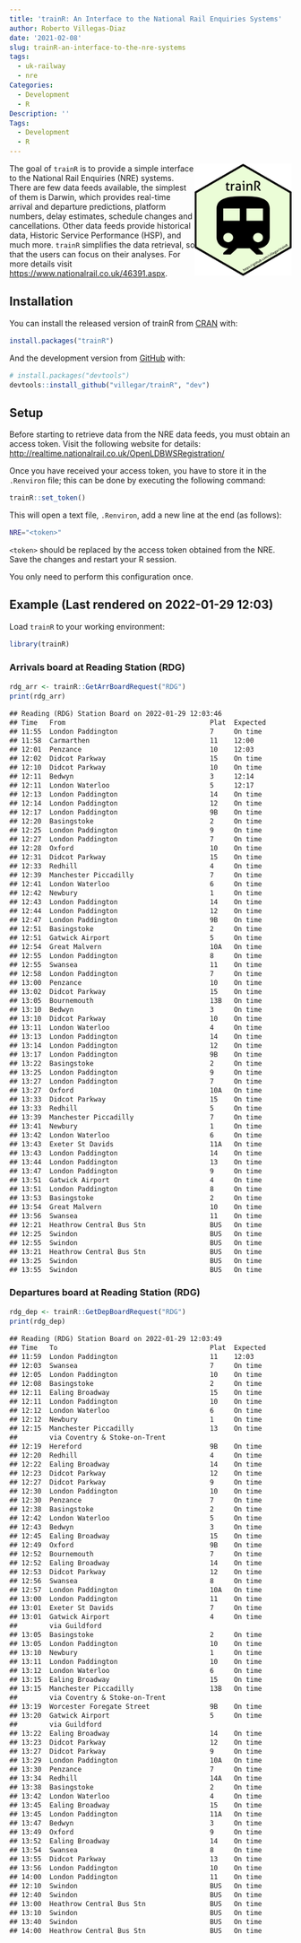 ```yaml
---
title: 'trainR: An Interface to the National Rail Enquiries Systems'
author: Roberto Villegas-Diaz
date: '2021-02-08'
slug: trainR-an-interface-to-the-nre-systems
tags:
  - uk-railway
  - nre
Categories:
  - Development
  - R
Description: ''
Tags:
  - Development
  - R
---
```


<img src="https://raw.githubusercontent.com/villegar/trainR/main/inst/images/logo.png" alt="logo" align="right" height=200px/>

The goal of `trainR` is to provide a simple interface to the 
National Rail Enquiries (NRE) systems. There are few data feeds 
available, the simplest of them is Darwin, which provides real-time 
arrival and departure predictions, platform numbers, delay estimates, 
schedule changes and cancellations. Other data feeds provide historical 
data, Historic Service Performance (HSP), and much more. `trainR` 
simplifies the data retrieval, so that the users can focus on their 
analyses. For more details visit 
https://www.nationalrail.co.uk/46391.aspx.

## Installation

You can install the released version of trainR from [CRAN](https://CRAN.R-project.org) with:

``` r
install.packages("trainR")
```

And the development version from [GitHub](https://github.com/) with:

``` r
# install.packages("devtools")
devtools::install_github("villegar/trainR", "dev")
```

## Setup
Before starting to retrieve data from the NRE data feeds, you must obtain an access token. 
Visit the following website for details: http://realtime.nationalrail.co.uk/OpenLDBWSRegistration/

Once you have received your access token, you have to store it in the `.Renviron` file; this can be 
done by executing the following command:


```r
trainR::set_token()
```

This will open a text file, `.Renviron`, add a new line at the end (as follows):

```bash
NRE="<token>"
```

`<token>` should be replaced by the access token obtained from the NRE. Save the changes and restart 
your R session.

You only need to perform this configuration once.

## Example (Last rendered on 2022-01-29 12:03)

Load `trainR` to your working environment:

```r
library(trainR)
```

### Arrivals board at Reading Station (RDG)


```r
rdg_arr <- trainR::GetArrBoardRequest("RDG")
print(rdg_arr)
```

```
## Reading (RDG) Station Board on 2022-01-29 12:03:46
## Time   From                                    Plat  Expected
## 11:55  London Paddington                       7     On time
## 11:58  Carmarthen                              11    12:00
## 12:01  Penzance                                10    12:03
## 12:02  Didcot Parkway                          15    On time
## 12:10  Didcot Parkway                          10    On time
## 12:11  Bedwyn                                  3     12:14
## 12:11  London Waterloo                         5     12:17
## 12:13  London Paddington                       14    On time
## 12:14  London Paddington                       12    On time
## 12:17  London Paddington                       9B    On time
## 12:20  Basingstoke                             2     On time
## 12:25  London Paddington                       9     On time
## 12:27  London Paddington                       7     On time
## 12:28  Oxford                                  10    On time
## 12:31  Didcot Parkway                          15    On time
## 12:33  Redhill                                 4     On time
## 12:39  Manchester Piccadilly                   7     On time
## 12:41  London Waterloo                         6     On time
## 12:42  Newbury                                 1     On time
## 12:43  London Paddington                       14    On time
## 12:44  London Paddington                       12    On time
## 12:47  London Paddington                       9B    On time
## 12:51  Basingstoke                             2     On time
## 12:51  Gatwick Airport                         5     On time
## 12:54  Great Malvern                           10A   On time
## 12:55  London Paddington                       8     On time
## 12:55  Swansea                                 11    On time
## 12:58  London Paddington                       7     On time
## 13:00  Penzance                                10    On time
## 13:02  Didcot Parkway                          15    On time
## 13:05  Bournemouth                             13B   On time
## 13:10  Bedwyn                                  3     On time
## 13:10  Didcot Parkway                          10    On time
## 13:11  London Waterloo                         4     On time
## 13:13  London Paddington                       14    On time
## 13:14  London Paddington                       12    On time
## 13:17  London Paddington                       9B    On time
## 13:22  Basingstoke                             2     On time
## 13:25  London Paddington                       9     On time
## 13:27  London Paddington                       7     On time
## 13:27  Oxford                                  10A   On time
## 13:33  Didcot Parkway                          15    On time
## 13:33  Redhill                                 5     On time
## 13:39  Manchester Piccadilly                   7     On time
## 13:41  Newbury                                 1     On time
## 13:42  London Waterloo                         6     On time
## 13:43  Exeter St Davids                        11A   On time
## 13:43  London Paddington                       14    On time
## 13:44  London Paddington                       13    On time
## 13:47  London Paddington                       9     On time
## 13:51  Gatwick Airport                         4     On time
## 13:51  London Paddington                       8     On time
## 13:53  Basingstoke                             2     On time
## 13:54  Great Malvern                           10    On time
## 13:56  Swansea                                 11    On time
## 12:21  Heathrow Central Bus Stn                BUS   On time
## 12:25  Swindon                                 BUS   On time
## 12:55  Swindon                                 BUS   On time
## 13:21  Heathrow Central Bus Stn                BUS   On time
## 13:25  Swindon                                 BUS   On time
## 13:55  Swindon                                 BUS   On time
```

### Departures board at Reading Station (RDG)


```r
rdg_dep <- trainR::GetDepBoardRequest("RDG")
print(rdg_dep)
```

```
## Reading (RDG) Station Board on 2022-01-29 12:03:49
## Time   To                                      Plat  Expected
## 11:59  London Paddington                       11    12:03
## 12:03  Swansea                                 7     On time
## 12:05  London Paddington                       10    On time
## 12:08  Basingstoke                             2     On time
## 12:11  Ealing Broadway                         15    On time
## 12:11  London Paddington                       10    On time
## 12:12  London Waterloo                         6     On time
## 12:12  Newbury                                 1     On time
## 12:15  Manchester Piccadilly                   13    On time
##        via Coventry & Stoke-on-Trent           
## 12:19  Hereford                                9B    On time
## 12:20  Redhill                                 4     On time
## 12:22  Ealing Broadway                         14    On time
## 12:23  Didcot Parkway                          12    On time
## 12:27  Didcot Parkway                          9     On time
## 12:30  London Paddington                       10    On time
## 12:30  Penzance                                7     On time
## 12:38  Basingstoke                             2     On time
## 12:42  London Waterloo                         5     On time
## 12:43  Bedwyn                                  3     On time
## 12:45  Ealing Broadway                         15    On time
## 12:49  Oxford                                  9B    On time
## 12:52  Bournemouth                             7     On time
## 12:52  Ealing Broadway                         14    On time
## 12:53  Didcot Parkway                          12    On time
## 12:56  Swansea                                 8     On time
## 12:57  London Paddington                       10A   On time
## 13:00  London Paddington                       11    On time
## 13:01  Exeter St Davids                        7     On time
## 13:01  Gatwick Airport                         4     On time
##        via Guildford                           
## 13:05  Basingstoke                             2     On time
## 13:05  London Paddington                       10    On time
## 13:10  Newbury                                 1     On time
## 13:11  London Paddington                       10    On time
## 13:12  London Waterloo                         6     On time
## 13:15  Ealing Broadway                         15    On time
## 13:15  Manchester Piccadilly                   13B   On time
##        via Coventry & Stoke-on-Trent           
## 13:19  Worcester Foregate Street               9B    On time
## 13:20  Gatwick Airport                         5     On time
##        via Guildford                           
## 13:22  Ealing Broadway                         14    On time
## 13:23  Didcot Parkway                          12    On time
## 13:27  Didcot Parkway                          9     On time
## 13:29  London Paddington                       10A   On time
## 13:30  Penzance                                7     On time
## 13:34  Redhill                                 14A   On time
## 13:38  Basingstoke                             2     On time
## 13:42  London Waterloo                         4     On time
## 13:45  Ealing Broadway                         15    On time
## 13:45  London Paddington                       11A   On time
## 13:47  Bedwyn                                  3     On time
## 13:49  Oxford                                  9     On time
## 13:52  Ealing Broadway                         14    On time
## 13:54  Swansea                                 8     On time
## 13:55  Didcot Parkway                          13    On time
## 13:56  London Paddington                       10    On time
## 14:00  London Paddington                       11    On time
## 12:10  Swindon                                 BUS   On time
## 12:40  Swindon                                 BUS   On time
## 13:00  Heathrow Central Bus Stn                BUS   On time
## 13:10  Swindon                                 BUS   On time
## 13:40  Swindon                                 BUS   On time
## 14:00  Heathrow Central Bus Stn                BUS   On time
```
